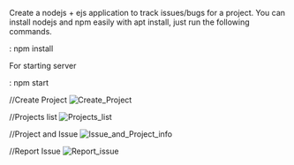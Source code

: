 Create a nodejs + ejs application to track issues/bugs for a project.
You can install nodejs and npm easily with apt install, just run the following commands.

:  npm install


For starting server

:  npm start





//Create Project
![Create_Project](https://user-images.githubusercontent.com/112196917/236878724-65ec9bff-1c19-4d8d-adb1-2f13017536db.PNG)



//Projects list
![Projects_list](https://user-images.githubusercontent.com/112196917/236878766-03a87041-0464-4059-9f62-4014fe4b2e06.PNG)



//Project and Issue
![Issue_and_Project_info](https://user-images.githubusercontent.com/112196917/236878752-49af1f11-f192-4ee8-814e-13e436ebe8a3.PNG)



//Report Issue
![Report_issue](https://user-images.githubusercontent.com/112196917/236878772-c206ffa3-6cde-4de7-a1f7-cef32a9ea7ff.PNG)

